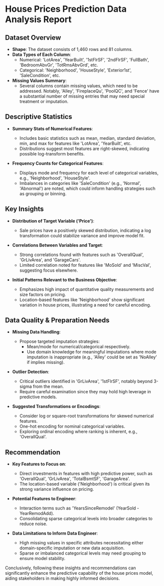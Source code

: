 # House Prices Prediction Data Analysis Report

## Dataset Overview

- **Shape**: The dataset consists of 1,460 rows and 81 columns.
- **Data Types of Each Column**: 
  - Numerical: 'LotArea', 'YearBuilt', '1stFlrSF', '2ndFlrSF', 'FullBath', 'BedroomAbvGr', 'TotRmsAbvGrd', etc.
  - Categorical: 'Neighborhood', 'HouseStyle', 'Exterior1st', 'SaleCondition', etc.
- **Missing Values Summary**:
  - Several columns contain missing values, which need to be addressed. Notably, 'Alley', 'FireplaceQu', 'PoolQC', and 'Fence' have a substantial number of missing entries that may need special treatment or imputation.

## Descriptive Statistics

- **Summary Stats of Numerical Features**:
  - Includes basic statistics such as mean, median, standard deviation, min, and max for features like 'LotArea', 'YearBuilt', etc.
  - Distributions suggest most features are right-skewed, indicating possible log-transform benefits.

- **Frequency Counts for Categorical Features**:
  - Displays mode and frequency for each level of categorical variables, e.g., 'Neighborhood', 'HouseStyle'.
  - Imbalances in categories like 'SaleCondition' (e.g., 'Normal', 'Abnormal') are noted, which could inform handling strategies such as grouping or binning.

## Key Insights

- **Distribution of Target Variable ('Price')**:
  - Sale prices have a positively skewed distribution, indicating a log transformation could stabilize variance and improve model fit.

- **Correlations Between Variables and Target**:
  - Strong correlations found with features such as 'OverallQual', 'GrLivArea', and 'GarageCars'.
  - Limited correlation noted for features like 'MoSold' and 'MiscVal', suggesting focus elsewhere.

- **Initial Patterns Relevant to the Business Objective**:
  - Emphasizes high impact of quantitative quality measurements and size factors on pricing.
  - Location-based features like 'Neighborhood' show significant variation in house prices, illustrating a need for careful encoding.

## Data Quality & Preparation Needs

- **Missing Data Handling**:
  - Propose targeted imputation strategies:
    - Mean/mode for numerical/categorical respectively.
    - Use domain knowledge for meaningful imputations where mode imputation is inappropriate (e.g., 'Alley' could be set as 'NoAlley' if implies missing).

- **Outlier Detection**:
  - Critical outliers identified in 'GrLivArea', '1stFlrSF', notably beyond 3-sigma from the mean.
  - Require careful examination since they may hold high leverage in predictive models.

- **Suggested Transformations or Encodings**:
  - Consider log or square-root transformations for skewed numerical features.
  - One-hot encoding for nominal categorical variables.
  - Exploring ordinal encoding where ranking is inherent, e.g., 'OverallQual'.

## Recommendation

- **Key Features to Focus on**:
  - Direct investments in features with high predictive power, such as 'OverallQual', 'GrLivArea', 'TotalBsmtSF', 'GarageArea'.
  - The location-based variable ('Neighborhood') is critical given its strong variance influence on pricing.

- **Potential Features to Engineer**:
  - Interaction terms such as 'YearsSinceRemodel' (YearSold - YearRemodAdd).
  - Consolidating sparse categorical levels into broader categories to reduce noise.

- **Data Limitations to Inform Data Engineer**:
  - High missing values in specific attributes necessitating either domain-specific imputation or new data acquisition.
  - Sparse or imbalanced categorical levels may need grouping to ensure model stability.

Conclusively, following these insights and recommendations can significantly enhance the predictive capability of the house prices model, aiding stakeholders in making highly informed decisions.